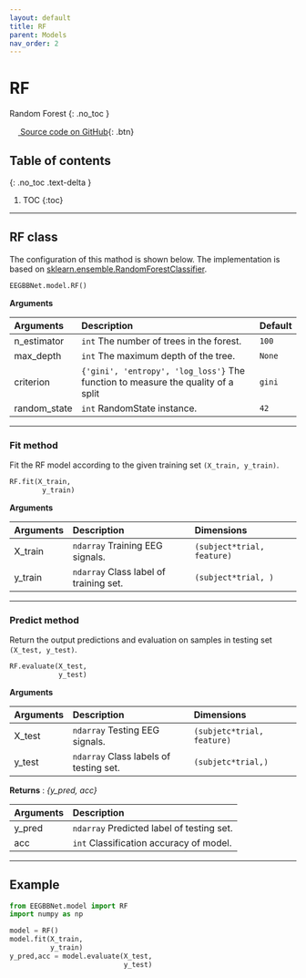 ```yaml
---
layout: default
title: RF
parent: Models
nav_order: 2
---
```


# RF
Random Forest
{: .no_toc }

[<img src="https://min2net.github.io/assets/images/github.png" width="15" height="15"> Source code on GitHub](xxx){: .btn}

## Table of contents
{: .no_toc .text-delta }

1. TOC
{:toc}

---

## RF class
The configuration of this mathod is shown below. The implementation is based on [sklearn.ensemble.RandomForestClassifier](https://scikit-learn.org/stable/modules/generated/sklearn.ensemble.RandomForestClassifier.html).

```py
EEGBBNet.model.RF()
```
**Arguments** 

| Arguments | Description | Default|
|:----------|:------------|:-------|
|n_estimator    | `int` The number of trees in the forest.      | `100`     |
|max_depth      | `int` The maximum depth of the tree.          | `None`    |
|criterion      | `{'gini', 'entropy', 'log_loss'}` The function to measure the quality of a split | `gini` |
| random_state  | `int` RandomState instance.                   | `42`      |

---

### Fit method
Fit the RF model according to the given training set `(X_train, y_train)`. 

```py
RF.fit(X_train,
        y_train)
```

**Arguments**

| Arguments | Description | Dimensions |
|:---|:----|:---|
|X_train   | `ndarray` Training EEG signals.        | `(subject*trial, feature)`       |
|y_train   | `ndarray` Class label of training set. | `(subject*trial, )`              |

---

### Predict method
Return the output predictions and evaluation on samples in testing set `(X_test, y_test)`.

```py
RF.evaluate(X_test, 
            y_test)
```
 
 **Arguments**

| Arguments | Description | Dimensions |
|:---|:----|:---|
|X_test     | `ndarray` Testing EEG signals.            | `(subjetc*trial, feature)`      |
|y_test     | `ndarray` Class labels of testing set.    | `(subjetc*trial,)`              |

**Returns** : *{y_pred, acc}* 

| Arguments | Description |
|:---|:---|
|y_pred | `ndarray` Predicted label of testing set.     |
|acc    | `int` Classification accuracy of model.       |

---

## Example

```py
from EEGBBNet.model import RF
import numpy as np

model = RF()
model.fit(X_train, 
          y_train)
y_pred,acc = model.evaluate(X_test, 
                            y_test)
```